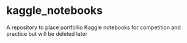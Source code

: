 # kaggle_notebooks
A repository to place portfollio Kaggle notebooks for competition and practice but will be deleted later
